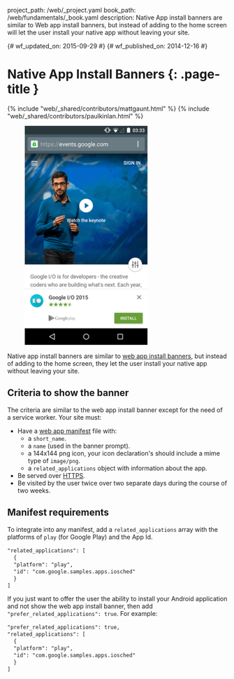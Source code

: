 project_path: /web/_project.yaml
book_path: /web/fundamentals/_book.yaml
description: Native App install banners are similar to Web app install banners, but instead of adding to the home screen will let the user install your native app without leaving your site.

{# wf_updated_on: 2015-09-29 #}
{# wf_published_on: 2014-12-16 #}

# Native App Install Banners {: .page-title }

{% include "web/_shared/contributors/mattgaunt.html" %}
{% include "web/_shared/contributors/paulkinlan.html" %}

<div class="attempt-right">
  <figure>
     <img src="images/native-app-install-banner.gif" alt="Native app install banner" style="max-height: 500px">
  </figure>
</div>

Native app install banners are similar to [web app install banners](.), but
instead of adding to the home screen, they let the user install your
native app without leaving your site.

## Criteria to show the banner

The criteria are similar to the web app install banner except for the need of
a service worker. Your site must:

* Have a [web app manifest](../web-app-manifest/) file with:
    - a `short_name`.
    - a `name` (used in the banner prompt).
    - a 144x144 png icon, your icon declaration's should include a mime type of `image/png`.
    - a `related_applications` object with information about the app.
* Be served over [HTTPS](/web/fundamentals/security/encrypt-in-transit/why-https).
* Be visited by the user twice over two separate days during the course
  of two weeks.

## Manifest requirements

To integrate into any manifest, add a `related_applications` array with the
platforms of `play` (for Google Play) and the App Id.


    "related_applications": [
      {
      "platform": "play",
      "id": "com.google.samples.apps.iosched"
      }
    ]
    

If you just want to offer the user the ability to install your Android
application and not show the web app install banner, then add
`"prefer_related_applications": true`. For example:


    "prefer_related_applications": true,
    "related_applications": [
      {
      "platform": "play",
      "id": "com.google.samples.apps.iosched"
      }
    ]
    
